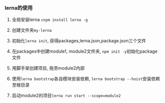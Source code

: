 ### lerna的使用

1. 全局安装lerna `cnpm install lerna -g`

2. 创建文件夹`my-lerna`

3. 初始化`lerna init`,  获得packages,lerna.json,package.json三个文件

4. 在packages中创建module1, module2文件夹, `npm init -y`初始化package文件

5. 用脚手架创建项目, 拖至module2内部

6. 使用`lerna bootstrap`各自模块安装依赖, `lerna bootstrap --hoist`安装依赖至根目录

7. 启动module2的项目`lerna run start --scope=module2`

